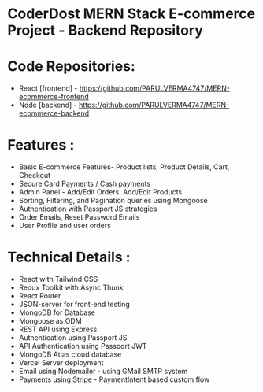 
# CoderDost MERN Stack E-commerce Project - Backend Repository

# Code Repositories:
- React [frontend] - https://github.com/PARULVERMA4747/MERN-ecommerce-frontend
- Node [backend] - https://github.com/PARULVERMA4747/MERN-ecommerce-backend

# Features :
- Basic E-commerce Features- Product lists, Product Details, Cart, Checkout 
- Secure Card Payments / Cash payments
- Admin Panel - Add/Edit Orders. Add/Edit Products
- Sorting, Filtering, and Pagination queries using Mongoose
- Authentication with Passport JS strategies
- Order Emails, Reset Password Emails
- User Profile and user orders

# Technical Details :
- React with Tailwind CSS
- Redux Toolkit with Async Thunk
- React Router 
- JSON-server for front-end testing
- MongoDB for Database
- Mongoose as ODM
- REST API using Express
- Authentication using Passport JS
- API Authentication using Passport JWT
- MongoDB Atlas cloud database
- Vercel Server deployment
- Email using Nodemailer - using GMail SMTP system
- Payments using Stripe - PaymentIntent based custom flow


